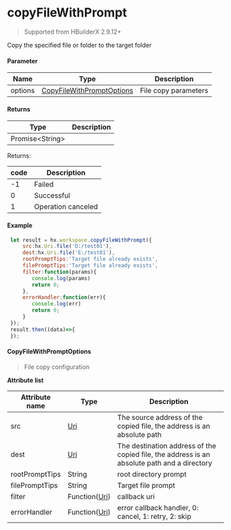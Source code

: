 # copyFileWithPrompt

> Supported from HBuilderX 2.9.12+ 

Copy the specified file or folder to the target folder

#### Parameter

|Name	|Type													|Description			|
|--			|--															|--				|
|options	|[CopyFileWithPromptOptions](#CopyFileWithPromptOptions)    |File copy parameters	|

#### Returns

|Type		|Description		|
|--						|--			|
|Promise&lt;String&gt;	|	|

Returns:

|code	|Description									|
|--		|--										|
|-1		|Failed								|
|0		|Successful								|
|1		|Operation canceled								|


#### Example
``` javascript
 let result = hx.workspace.copyFileWithPrompt({
     src:hx.Uri.file('D:/test01'),
     dest:hx.Uri.file('E:/test01'),
     rootPromptTips:'Target file already exists',
     filePromptTips:'Target file already exists',
     filter:function(params){
 	    console.log(params)
 		return 0;
     },
     errorHandler:function(err){
 		console.log(err)
 		return 0;
     }
 });
 result.then((data)=>{
 });
```

#### CopyFileWithPromptOptions

> File copy configuration

**Attribute list**

|Attribute name		|Type	|Description						|
|--			|--			|--							|
|src		|[Uri](/ExtensionDocs/Api/other/Uri)		|The source address of the copied file, the address is an absolute path|
|dest		|[Uri](/ExtensionDocs/Api/other/Uri)	|The destination address of the copied file, the address is an absolute path and a directory|
|rootPromptTips	|String		|root directory prompt|
|filePromptTips	|String |Target file prompt |
|filter	|Function([Uri](/ExtensionDocs/Api/other/Uri)) | callback uri |
|errorHandler	|Function([Uri](/ExtensionDocs/Api/other/Uri))	|error callback handler, 0: cancel, 1: retry, 2: skip |
